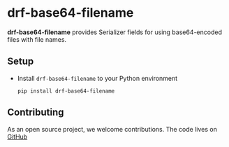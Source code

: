 # drf-base64-filename

**drf-base64-filename** provides Serializer fields for using base64-encoded files with file names.

## Setup

- Install `drf-base64-filename` to your Python environment

  ```shell
  pip install drf-base64-filename
  ```




## Contributing

As an open source project, we welcome contributions.
The code lives on [GitHub](https://github.com/LeeHanYeong/drf-base64-filename)

 